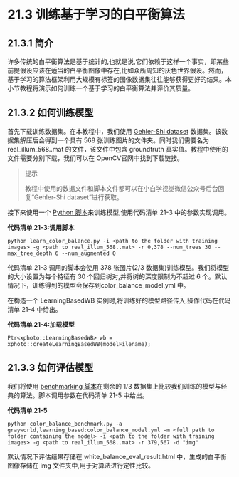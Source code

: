 # 21.3 训练基于学习的白平衡算法

## 21.3.1 简介

许多传统的白平衡算法是基于统计的,也就是说,它们依赖于这样一个事实，即某些前提假设应该在适当的白平衡图像中存在,比如众所周知的灰色世界假设。然而，基于学习的算法框架利用大规模有标签的图像数据集往往能够获得更好的结果。本小节教程将演示如何训练一个基于学习的白平衡算法并评价其质量。

## 21.3.2 如何训练模型

首先下载训练数据集。在本教程中，我们使用 [Gehler-Shi dataset](http://www.cs.sfu.ca/~colour/data/shi_gehler/) 数据集。该数据集解压后会得到一个具有 568 张训练图片的文件夹。同时我们需要名为 real_illum_568..mat 的文件，该文件中包含 groundtruth 真实值。教程中使用的文件需要分别下载，我们可以在 OpenCV官网中找到下载链接。

> 提示
>
> 教程中使用的数据文件和脚本文件都可以在小白学视觉微信公众号后台回复“Gehler-Shi dataset”进行获取。

接下来使用一个 [Python 脚本](https://github.com/opencv/opencv_contrib/tree/master/modules/xphoto/samples/learn_color_balance.py)来训练模型,使用代码清单 21-3 中的参数实现调用。

**代码清单 21-3:调用脚本**

```
python learn_color_balance.py -i <path to the folder with training
images> -g <path to real_illum_568..mat> -r 0,378 --num_trees 30 --
max_tree_depth 6 --num_augmented 0
```

代码清单 21-3 调用的脚本会使用 378 张图片(2/3 数据集)训练模型。我们将模型的大小设置为每个特征有 30 个回归树对,并将树的深度限制为不超过 6 个。默认情况下，训练得到的模型会保存到color_balance_model.yml 中。

在构造一个 LearningBasedWB 实例时,将训练好的模型路径传入,操作代码在代码清单 21-4 中给出。

**代码清单 21-4:加载模型**

```
Ptr<xphoto::LearningBasedWB> wb = xphoto::createLearningBasedWB(modelFilename);
```

## 21.3.3 如何评估模型

我们将使用 [benchmarking 脚本](https://github.com/opencv/opencv_contrib/tree/master/modules/xphoto/samples/color_balance_benchmark.py)在剩余的 1/3 数据集上比较我们训练的模型与经典的算法。脚本调用参数在代码清单 21-5 中给出。

**代码清单 21-5**

```
python color_balance_benchmark.py -a grayworld,learning_based:color_balance_model.yml -m <full path to folder containing the model> -i <path to the folder with training images> -g <path to real_illum_568..mat> -r 379,567 -d "img"
```

默认情况下评估结果存储在 white_balance_eval_result.html 中，生成的白平衡图像存储在 img 文件夹中,用于对算法进行定性比较。


